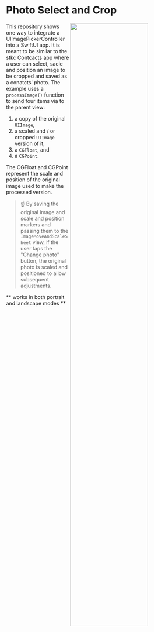 Photo Select and Crop
=====================

<img align="right" src="https://github.com/gymsymbol/PhotoSelectAndCrop/blob/main/Screenshots/screenViews.png" width="65%">

This repository shows one way to integrate a UIImagePickerController into a SwiftUI app. It is meant to be similar to the stkc Contcacts app where a user can select, sacle and position an image to be cropped and saved as a conatcts' photo. The example uses a `processImage()` function to send four items via to the parent view:

1) a copy of the original `UIImage`,
2) a scaled and / or cropped `UIImage` version of it,
3) a `CGFloat`, and 
4) a `CGPoint`. 

The CGFloat and CGPoint represent the scale and position of the original image used to make the processed version. 

> :point_up: By saving the original image and scale and position markers and passing them to the `ImageMoveAndScaleSheet` view, if the user taps the "Change photo" button, the original photo is scaled and positioned to allow subsequent adjustments.

** works in both portrait and landscape modes **




